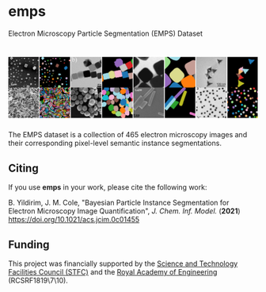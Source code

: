 # emps
Electron Microscopy Particle Segmentation (EMPS) Dataset

# <img src="./headerimage.png">

The EMPS dataset is a collection of 465 electron microscopy images and their corresponding pixel-level semantic instance segmentations.

## Citing

If you use **emps** in your work, please cite the following work:

B. Yildirim, J. M. Cole, "Bayesian Particle Instance Segmentation for Electron Microscopy Image Quantification", *J. Chem. Inf. Model.* (**2021**) https://doi.org/10.1021/acs.jcim.0c01455

## Funding

This project was financially supported by the [Science and Technology Facilities Council (STFC)](https://stfc.ukri.org/) and the [Royal Academy of Engineering](https://www.raeng.org.uk/) (RCSRF1819\7\10).
